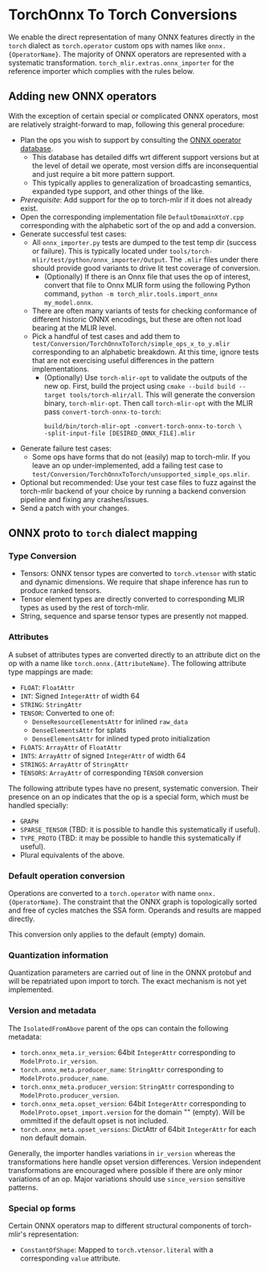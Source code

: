 # TorchOnnx To Torch Conversions

We enable the direct representation of many ONNX features directly in
the `torch` dialect as `torch.operator` custom ops with names like
`onnx.{OperatorName}`. The majority of ONNX operators are represented
with a systematic transformation. `torch_mlir.extras.onnx_importer`
for the reference importer which complies with the rules below.

## Adding new ONNX operators

With the exception of certain special or complicated ONNX operators, most
are relatively straight-forward to map, following this general procedure:

* Plan the ops you wish to support by consulting the
  [ONNX operator database](https://onnx.ai/onnx/operators/).
  * This database has detailed diffs wrt different support versions but
    at the level of detail we operate, most version diffs are inconsequential
    and just require a bit more pattern support.
  * This typically applies to generalization of broadcasting semantics,
    expanded type support, and other things of the like.
* *Prerequisite*: Add support for the op to torch-mlir if it does not
  already exist.
* Open the corresponding implementation file `DefaultDomainXtoY.cpp`
  corresponding with the alphabetic sort of the op and add a conversion.
* Generate successful test cases:
  * All `onnx_importer.py` tests are dumped to the test temp dir (success
    or failure). This is typically located under
    `tools/torch-mlir/test/python/onnx_importer/Output`. The `.mlir` files
    under there should provide good variants to drive lit test coverage of
    conversion.
    * (Optionally) If there is an Onnx file that uses the op of interest,
      convert that file to Onnx MLIR form using the following Python command,
      `python -m torch_mlir.tools.import_onnx my_model.onnx`.
  * There are often many variants of tests for checking conformance of
    different historic ONNX encodings, but these are often not load bearing
    at the MLIR level.
  * Pick a handful of test cases and add them to
    `test/Conversion/TorchOnnxToTorch/simple_ops_x_to_y.mlir` corresponding to
    an alphabetic breakdown. At this time, ignore tests that are not exercising
    useful differences in the pattern implementations.
    * (Optionally) Use `torch-mlir-opt` to validate the outputs of the new op.
      First, build the project using
      `cmake --build build --target tools/torch-mlir/all`. This will generate
      the conversion binary, `torch-mlir-opt`. Then call `torch-mlir-opt` with
      the MLIR pass `convert-torch-onnx-to-torch`:
      ```
      build/bin/torch-mlir-opt -convert-torch-onnx-to-torch \
      -split-input-file [DESIRED_ONNX_FILE].mlir
      ```
* Generate failure test cases:
  * Some ops have forms that do not (easily) map to torch-mlir. If you leave
    an op under-implemented, add a failing test case to
    `test/Conversion/TorchOnnxToTorch/unsupported_simple_ops.mlir`.
* Optional but recommended: Use your test case files to fuzz against the
  torch-mlir backend of your choice by running a backend conversion pipeline
  and fixing any crashes/issues.
* Send a patch with your changes.

## ONNX proto to `torch` dialect mapping

### Type Conversion

* Tensors: ONNX tensor types are converted to `torch.vtensor`
  with static and dynamic dimensions. We require that shape
  inference has run to produce ranked tensors.
* Tensor element types are directly converted to corresponding
  MLIR types as used by the rest of torch-mlir.
* String, sequence and sparse tensor types are presently not mapped.

### Attributes

A subset of attributes types are converted directly to an attribute
dict on the op with a name like `torch.onnx.{AttributeName}`. The
following attribute type mappings are made:

* `FLOAT`: `FloatAttr`
* `INT`: Signed `IntegerAttr` of width 64
* `STRING`: `StringAttr`
* `TENSOR`: Converted to one of:
  * `DenseResourceElementsAttr` for inlined `raw_data`
  * `DenseElementsAttr` for splats
  * `DenseElementsAttr` for inlined typed proto initialization
* `FLOATS`: `ArrayAttr` of `FloatAttr`
* `INTS`: `ArrayAttr` of signed `IntegerAttr` of width 64
* `STRINGS`: `ArrayAttr` of `StringAttr`
* `TENSORS`: `ArrayAttr` of corresponding `TENSOR` conversion

The following attribute types have no present, systematic conversion.
Their presence on an op indicates that the op is a special form, which
must be handled specially:

* `GRAPH`
* `SPARSE_TENSOR` (TBD: it is possible to handle this systematically if
  useful).
* `TYPE_PROTO` (TBD: it may be possible to handle this systematically if
  useful).
* Plural equivalents of the above.

### Default operation conversion

Operations are converted to a `torch.operator` with name `onnx.{OperatorName}`.
The constraint that the ONNX graph is topologically sorted and free of
cycles matches the SSA form. Operands and results are mapped directly.

This conversion only applies to the default (empty) domain.

### Quantization information

Quantization parameters are carried out of line in the ONNX protobuf
and will be repatriated upon import to torch. The exact mechanism is
not yet implemented.

### Version and metadata

The `IsolatedFromAbove` parent of the ops can contain the following
metadata:

* `torch.onnx_meta.ir_version`: 64bit `IntegerAttr` corresponding to
  `ModelProto.ir_version`.
* `torch.onnx_meta.producer_name`: `StringAttr` corresponding to
  `ModelProto.producer_name`.
* `torch.onnx_meta.producer_version`: `StringAttr` corresponding to
  `ModelProto.producer_version`.
* `torch.onnx_meta.opset_version`: 64bit `IntegerAttr` corresponding
  to `ModelProto.opset_import.version` for the domain "" (empty).
  Will be ommitted if the default opset is not included.
* `torch.onnx_meta.opset_versions`: DictAttr of 64bit `IntegerAttr`
  for each non default domain.

Generally, the importer handles variations in `ir_version` whereas
the transformations here handle opset version differences. Version
independent transformations are encouraged where possible if there
are only minor variations of an op. Major variations should use
`since_version` sensitive patterns.

### Special op forms

Certain ONNX operators map to different structural components of
torch-mlir's representation:

* `ConstantOfShape`: Mapped to `torch.vtensor.literal` with
  a corresponding `value` attribute.

